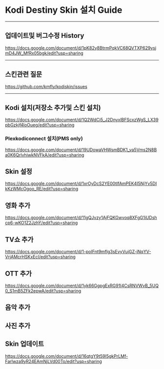 # Kodi Destiny Skin 설치 Guide
* * *
## 업데이트및 버그수정 History
https://docs.google.com/document/d/1pK82y8BtrmPqkVC68QVTXP629ysjmD4JW_MfRx05bgk/edit?usp=sharing
* * *
## 스킨관련 질문
https://github.com/kmfly/kodiskin/issues
* * *
## Kodi 설치(저장소 추가및 스킨 설치)
https://docs.google.com/document/d/1Q2WdCi5_J2DnyxlBFScxzWgS_LX39pbGzkjf4loOueg/edit?usp=sharing
### Plexkodiconnect 설치(PMS only)
https://docs.google.com/document/d/19UDowaVHWsmBDK1_va5Vms2N8Ba0K6QrlvhiwkNVFkA/edit?usp=sharing
## Skin 설정
https://docs.google.com/document/d/1xrOyDcS2YE00tlfAmPEK4I5NjYv5DIkKzWMcOgoo_RE/edit?usp=sharing
## 영화 추가
https://docs.google.com/document/d/11gQJvzy1AjFQKGwvoq8XFgG1iUDshcp6-wKO1Z2JzhY/edit?usp=sharing
## TV쇼 추가
https://docs.google.com/document/d/1-poIFnt9mflg3sEvyVujGZ-jNqYV-VrjAMcrHSKxEcI/edit?usp=sharing
## OTT 추가
https://docs.google.com/document/d/1yk66GgpgExRG91I4CsRNVWvB_5UQ0_S1mB5ZFk2epwA/edit?usp=sharing
## 음악 추가
## 사진 추가
## Skin 업데이트
https://docs.google.com/document/d/16qtgY9t59l5gkPrLMf-Farlwza9yR24EAmNjLVd00To/edit?usp=sharing

